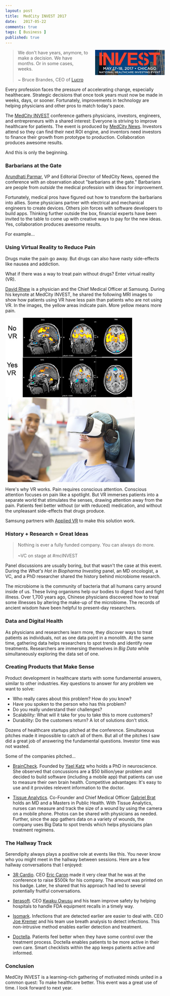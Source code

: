 ```yaml
---
layout: post
title:  MedCity INVEST 2017
date:   2017-05-22
comments: true
tags: [ Business ]
published: true
---
```

<img style="margin-left:20px" src="/images/medcity_invest.jpg" width="220" align="right">

>We don't have years, anymore, to make a decision. We have months. Or in some cases, weeks.<br/>&nbsp;<br/>~ Bruce Brandes, CEO of <a href="http://lucro.com/">Lucro</a>

Every profession faces the pressure of accelerating change, especially healthecare. Strategic decisions that once took years must now be made in weeks, days, or sooner. Fortunately, improvements in technology are helping physicians and other pros to match today's pace.

The [MedCity INVEST](http://events.medcitynews.com/invest/) conference gathers physicians, investors, engineers, and entrepreneurs with a shared interest: Everyone is striving to improve healthcare for patients. The event is produced by [MedCity News](http://medcitynews.com). Investors attend so they can find their next ROI engine, and inventors need investors to finance their growth from prototype to production. Collaboration produces awesome results.

And this is only the beginning.

<!--more-->

### Barbarians at the Gate

[Arundhati Parmar](http://twitter.com/aparmarbb), VP and Editorial Director of MedCity News, opened the conference with an observation about "barbarians at the gate." Barbarians are people from _outside_ the medical profession with ideas for improvement.

Fortunately, medical pros have figured out how to transform the barbarians into allies. Some physicians partner with electrical and mechanical engineers to create devices. Others join forces with software developers to build apps. Thinking further outside the box, financial experts have been invited to the table to come up with creative ways to pay for the new ideas. Yes, collaboration produces awesome results.

For example...

### Using Virtual Reality to Reduce Pain

Drugs make the pain go away. But drugs can also have nasty side-effects like nausea and addiction.

What if there was a way to treat pain without drugs? Enter virtual reality (VR).

[David Rhew](https://www.linkedin.com/in/david-rhew-m-d-1832764/) is a physician and the Chief Medical Officer at Samsung. During his keynote at MedCity INVEST, he shared the following MRI images to show how patients using VR have less pain than patients who are not using VR. In the images, the yellow areas indicate pain. More yellow means more pain.

<img src="/images/sansung-applied-vr.jpg" width="401" align="center">
<br/>&nbsp;
<img src="/images/applied-vr.jpg" width="401" align="center">

Here's why VR works. Pain requires conscious attention. Conscious attention focuses on pain like a spotlight. But VR immerses patients into a separate world that stimulates the senses, drawing attention away from the pain. Patients feel better without (or with reduced) medication, and without the unpleasant side-effects that drugs produce.

Samsung partners with [Applied VR](http://appliedvr.io) to make this solution work.

### History + Research = Great Ideas

> Nothing is ever a fully funded company. You can always do more.<br/>&nbsp;<br/>~VC on stage at #mcINVEST

Panel discussions are usually boring, but that wasn't the case at this event. During the _What's Hot in Biopharma Investing_ panel, an MD oncologist, a VC, and a PhD researcher shared the history behind microbiome research.

The microbiome is the community of bacteria that all humans carry around inside of us. These living organisms help our bodies to digest food and fight illness. Over 1,700 years ago, Chinese physicians discovered how to treat some illnesses by altering the make-up of the microbiome. The records of ancient wisdom have been helpful to present-day researchers.

### Data and Digital Health

As physicians and researchers learn more, they discover ways to treat patients as individuals, not as one data point in a monolith. At the same time, gathering data helps researchers to spot trends and identify new treatments. Researchers are immersing themselves in _Big Data_ while simultaneously exploring the data set of one.

### Creating Products that Make Sense

Product development in healthcare starts with some fundamental answers, similar to other industries. Key questions to answer for any problem we want to solve:

* Who really cares about this problem? How do you know?
* Have you spoken to the person who has this problem?
* Do you really understand their challenges?
* Scalability: What will it take for you to take this to more customers?
* Durability: Do the customers return? A lot of solutions don't stick.

Dozens of healthcare startups pitched at the conference. Simultaneous pitches made it impossible to catch all of them. But all of the pitches I saw did a great job of answering the fundamental questions. Investor time was not wasted.

Some of the companies pitched...

* [BrainCheck](http://braincheck.com). Founded by [Yael Katz](https://www.linkedin.com/in/yael-katz-98909825/) who holds a PhD in neuroscience. She observed that concussions are a $50 billion/year problem and decided to build software (including a mobile app) that patients can use to measure their own brain health. Competitive advantages: It's easy to use and it provides relevent information to the doctor.

* [Tissue Analytics](https://www.tissue-analytics.com/). Co-Founder and Chief Medical Officer [Gabriel Brat](https://www.linkedin.com/in/gbrat/) holds an MD and a Masters in Public Health. With Tissue Analytics, nurses can measure and track the size of a wound by using the camera on a mobile phone. Photos can be shared with physicians as needed. Further, since the app gathers data on a variety of wounds, the company uses Big Data to spot trends which helps physicians plan treatment regimens.

### The Hallway Track

Serendipity always plays a positive role at events like this. You never know who you might meet in the hallway between sessions. Here are a few hallway conversations that I enjoyed:

* [3R Cardio](http://3rcardio.com). CEO [Eric Caron](https://www.linkedin.com/in/ericcaron/) made it very clear that he was at the conference to raise $500k for his company. The amount was printed on his badge. Later, he shared that his approach had led to several potentially fruitful conversations.

* [Ilerasoft](https://www.ilerasoft.com/). CEO [Kwaku Owusu](https://www.linkedin.com/in/kwaku-owusu-80207439/) and his team improve safety by helping hospitals to handle FDA equipment recalls in a timely way.

* [Isomark](http://isomark.com/). Infections that are detected earlier are easier to deal with. CEO [Joe Kremer](https://www.linkedin.com/in/joekremer/) and his team use breath analysis to detect infections. This non-intrusive method enables earlier detection and treatment.

* [Doctella](https://www.doctella.com/). Patients feel better when they have some control over the treatment process. Doctella enables patients to be more active in their own care. Smart checklists within the app keeps patients active and informed.

### Conclusion

MedCity INVEST is a learning-rich gathering of motivated minds united in a common quest: To make healthcare better. This event was a great use of time. I look forward to next year.
